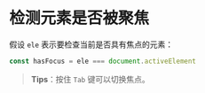 # 检测元素是否被聚焦

假设 `ele` 表示要检查当前是否具有焦点的元素：

```js
const hasFocus = ele === document.activeElement
```

> **Tips**：按住 `Tab` 键可以切换焦点。
